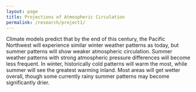 ```yaml
---
layout: page
title: Projections of Atmospheric Circulation
permalink: /research/project1/
---
```


Climate models predict that by the end of this century, the Pacific Northwest will experience similar winter weather patterns as today, but summer patterns will show weaker atmospheric circulation. Summer weather patterns with strong atmospheric pressure differences will become less frequent. In winter, historically cold patterns will warm the most, while summer will see the greatest warming inland. Most areas will get wetter overall, though some currently rainy summer patterns may become significantly drier.


